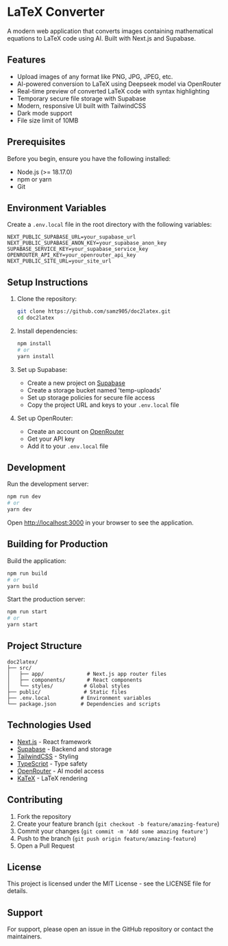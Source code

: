 # LaTeX Converter

A modern web application that converts images containing mathematical equations to LaTeX code using AI. Built with Next.js and Supabase.

## Features

- Upload images of any format like PNG, JPG, JPEG, etc.
- AI-powered conversion to LaTeX using Deepseek model via OpenRouter
- Real-time preview of converted LaTeX code with syntax highlighting
- Temporary secure file storage with Supabase
- Modern, responsive UI built with TailwindCSS
- Dark mode support
- File size limit of 10MB

## Prerequisites

Before you begin, ensure you have the following installed:
- Node.js (>= 18.17.0)
- npm or yarn
- Git

## Environment Variables

Create a `.env.local` file in the root directory with the following variables:

```env
NEXT_PUBLIC_SUPABASE_URL=your_supabase_url
NEXT_PUBLIC_SUPABASE_ANON_KEY=your_supabase_anon_key
SUPABASE_SERVICE_KEY=your_supabase_service_key
OPENROUTER_API_KEY=your_openrouter_api_key
NEXT_PUBLIC_SITE_URL=your_site_url
```

## Setup Instructions

1. Clone the repository:
   ```bash
   git clone https://github.com/samz905/doc2latex.git
   cd doc2latex
   ```

2. Install dependencies:
   ```bash
   npm install
   # or
   yarn install
   ```

3. Set up Supabase:
   - Create a new project on [Supabase](https://supabase.com)
   - Create a storage bucket named 'temp-uploads'
   - Set up storage policies for secure file access
   - Copy the project URL and keys to your `.env.local` file

4. Set up OpenRouter:
   - Create an account on [OpenRouter](https://openrouter.ai)
   - Get your API key
   - Add it to your `.env.local` file

## Development

Run the development server:

```bash
npm run dev
# or
yarn dev
```

Open [http://localhost:3000](http://localhost:3000) in your browser to see the application.

## Building for Production

Build the application:

```bash
npm run build
# or
yarn build
```

Start the production server:

```bash
npm run start
# or
yarn start
```

## Project Structure

```
doc2latex/
├── src/
│   ├── app/              # Next.js app router files
│   ├── components/       # React components
│   └── styles/          # Global styles
├── public/              # Static files
├── .env.local          # Environment variables
└── package.json        # Dependencies and scripts
```

## Technologies Used

- [Next.js](https://nextjs.org/) - React framework
- [Supabase](https://supabase.com/) - Backend and storage
- [TailwindCSS](https://tailwindcss.com/) - Styling
- [TypeScript](https://www.typescriptlang.org/) - Type safety
- [OpenRouter](https://openrouter.ai/) - AI model access
- [KaTeX](https://katex.org/) - LaTeX rendering

## Contributing

1. Fork the repository
2. Create your feature branch (`git checkout -b feature/amazing-feature`)
3. Commit your changes (`git commit -m 'Add some amazing feature'`)
4. Push to the branch (`git push origin feature/amazing-feature`)
5. Open a Pull Request

## License

This project is licensed under the MIT License - see the LICENSE file for details.

## Support

For support, please open an issue in the GitHub repository or contact the maintainers.
